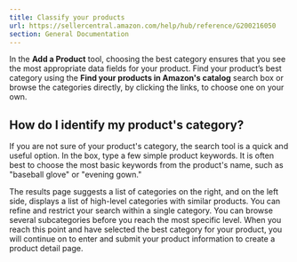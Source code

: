 ```yaml
---
title: Classify your products
url: https://sellercentral.amazon.com/help/hub/reference/G200216050
section: General Documentation
---
```


In the **Add a Product** tool, choosing the best category ensures that you see
the most appropriate data fields for your product. Find your product’s best
category using the **Find your products in Amazon's catalog** search box or
browse the categories directly, by clicking the links, to choose one on your
own.

## How do I identify my product's category?

If you are not sure of your product's category, the search tool is a quick and
useful option. In the box, type a few simple product keywords. It is often
best to choose the most basic keywords from the product's name, such as
"baseball glove" or "evening gown."

The results page suggests a list of categories on the right, and on the left
side, displays a list of high-level categories with similar products. You can
refine and restrict your search within a single category. You can browse
several subcategories before you reach the most specific level. When you reach
this point and have selected the best category for your product, you will
continue on to enter and submit your product information to create a product
detail page.

##

